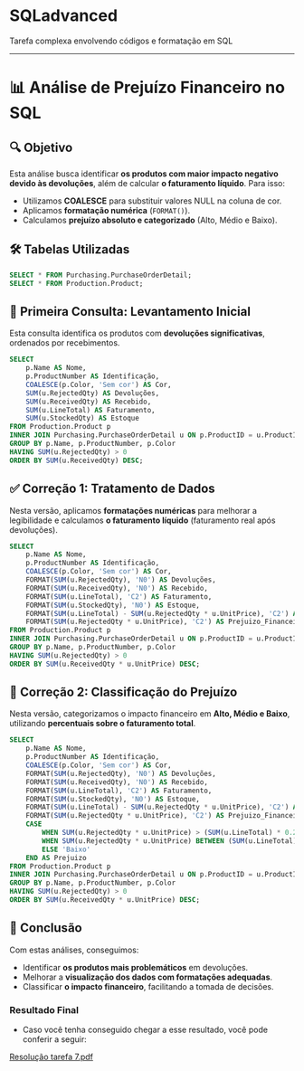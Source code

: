 # SQLadvanced

Tarefa complexa envolvendo códigos e formatação em SQL

---

# 📊 Análise de Prejuízo Financeiro no SQL

## 🔍 Objetivo

Esta análise busca identificar **os produtos com maior impacto negativo devido às devoluções**, além de calcular **o faturamento líquido**. Para isso:
- Utilizamos **COALESCE** para substituir valores NULL na coluna de cor.
- Aplicamos **formatação numérica** (`FORMAT()`).
- Calculamos **prejuízo absoluto e categorizado** (Alto, Médio e Baixo).

## 🛠️ Tabelas Utilizadas

```sql
SELECT * FROM Purchasing.PurchaseOrderDetail;
SELECT * FROM Production.Product;
```

## 📌 Primeira Consulta: Levantamento Inicial
Esta consulta identifica os produtos com **devoluções significativas**, ordenados por recebimentos.

```sql
SELECT 
    p.Name AS Nome,
    p.ProductNumber AS Identificação,
    COALESCE(p.Color, 'Sem cor') AS Cor,
    SUM(u.RejectedQty) AS Devoluções,
    SUM(u.ReceivedQty) AS Recebido,
    SUM(u.LineTotal) AS Faturamento,
    SUM(u.StockedQty) AS Estoque
FROM Production.Product p
INNER JOIN Purchasing.PurchaseOrderDetail u ON p.ProductID = u.ProductID
GROUP BY p.Name, p.ProductNumber, p.Color
HAVING SUM(u.RejectedQty) > 0
ORDER BY SUM(u.ReceivedQty) DESC;
```

## ✅ **Correção 1: Tratamento de Dados**
Nesta versão, aplicamos **formatações numéricas** para melhorar a legibilidade e calculamos **o faturamento líquido** (faturamento real após devoluções).

```sql
SELECT 
    p.Name AS Nome,
    p.ProductNumber AS Identificação,
    COALESCE(p.Color, 'Sem cor') AS Cor,
    FORMAT(SUM(u.RejectedQty), 'N0') AS Devoluções,
    FORMAT(SUM(u.ReceivedQty), 'N0') AS Recebido,
    FORMAT(SUM(u.LineTotal), 'C2') AS Faturamento,
    FORMAT(SUM(u.StockedQty), 'N0') AS Estoque,
    FORMAT(SUM(u.LineTotal) - SUM(u.RejectedQty * u.UnitPrice), 'C2') AS Faturamento_Liquido,
    FORMAT(SUM(u.RejectedQty * u.UnitPrice), 'C2') AS Prejuizo_Financeiro
FROM Production.Product p
INNER JOIN Purchasing.PurchaseOrderDetail u ON p.ProductID = u.ProductID
GROUP BY p.Name, p.ProductNumber, p.Color
HAVING SUM(u.RejectedQty) > 0
ORDER BY SUM(u.ReceivedQty * u.UnitPrice) DESC;
```

## 🔎 **Correção 2: Classificação do Prejuízo**
Nesta versão, categorizamos o impacto financeiro em **Alto, Médio e Baixo**, utilizando **percentuais sobre o faturamento total**.

```sql
SELECT 
    p.Name AS Nome,
    p.ProductNumber AS Identificação,
    COALESCE(p.Color, 'Sem cor') AS Cor,
    FORMAT(SUM(u.RejectedQty), 'N0') AS Devoluções,
    FORMAT(SUM(u.ReceivedQty), 'N0') AS Recebido,
    FORMAT(SUM(u.LineTotal), 'C2') AS Faturamento,
    FORMAT(SUM(u.StockedQty), 'N0') AS Estoque,
    FORMAT(SUM(u.LineTotal) - SUM(u.RejectedQty * u.UnitPrice), 'C2') AS Faturamento_Liquido,
    FORMAT(SUM(u.RejectedQty * u.UnitPrice), 'C2') AS Prejuizo_Financeiro,
    CASE
        WHEN SUM(u.RejectedQty * u.UnitPrice) > (SUM(u.LineTotal) * 0.2) THEN 'Alto'
        WHEN SUM(u.RejectedQty * u.UnitPrice) BETWEEN (SUM(u.LineTotal) * 0.1) AND (SUM(u.LineTotal) * 0.2) THEN 'Médio'
        ELSE 'Baixo'
    END AS Prejuizo
FROM Production.Product p
INNER JOIN Purchasing.PurchaseOrderDetail u ON p.ProductID = u.ProductID
GROUP BY p.Name, p.ProductNumber, p.Color
HAVING SUM(u.RejectedQty) > 0
ORDER BY SUM(u.ReceivedQty * u.UnitPrice) DESC;
```

## 🎯 **Conclusão**

Com estas análises, conseguimos:

- Identificar **os produtos mais problemáticos** em devoluções.
- Melhorar a **visualização dos dados com formatações adequadas**.
- Classificar **o impacto financeiro**, facilitando a tomada de decisões.

### **Resultado Final**
- Caso você tenha conseguido chegar a esse resultado, você pode conferir a seguir:


[Resolução tarefa 7.pdf](https://github.com/user-attachments/files/20447671/Resolucao.tarefa.7.pdf)



